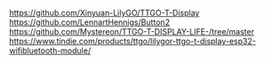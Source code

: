 https://github.com/Xinyuan-LilyGO/TTGO-T-Display
https://github.com/LennartHennigs/Button2
https://github.com/Mystereon/TTGO-T-DISPLAY-LIFE-/tree/master
https://www.tindie.com/products/ttgo/lilygor-ttgo-t-display-esp32-wifibluetooth-module/
